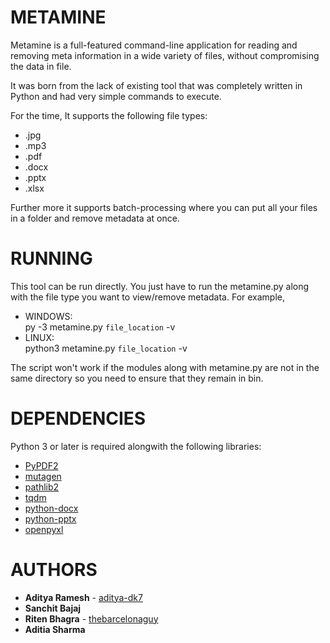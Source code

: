 # METAMINE

Metamine is a full-featured command-line application for reading and removing meta information in a wide variety of files, without   compromising the data in file.

It was born from the lack of existing tool that was completely written in Python and had very simple commands to execute.

For the time, It supports the following file types:
	
* .jpg  
* .mp3
* .pdf
* .docx
* .pptx
* .xlsx

Further more it supports batch-processing where you can put all your files in a folder and remove metadata at once.

# RUNNING

This tool can be run directly. You just have to run the metamine.py along with the file type you want to view/remove metadata.
For example,
* WINDOWS:<br />
        py -3 metamine.py `file_location` -v <br />
* LINUX:<br />
        python3 metamine.py `file_location` -v 

The script won't work if the modules along with metamine.py are not in the same directory so you need to ensure that they remain in bin.

# DEPENDENCIES

Python 3 or later is required alongwith the following libraries:
- [PyPDF2](https://github.com/mstamy2/PyPDF2)
- [mutagen](https://github.com/mutagen-io/mutagen) 
- [pathlib2](https://github.com/mcmtroffaes/pathlib2)
- [tqdm](https://github.com/tqdm/tqdm)
- [python-docx](https://github.com/python-openxml/python-docx)
- [python-pptx](https://github.com/scanny/python-pptx) 
- [openpyxl](https://github.com/chronossc/openpyxl)

# AUTHORS
- **Aditya Ramesh** - [aditya-dk7](https://github.com/aditya-dk7)
- **Sanchit Bajaj**
- **Riten Bhagra** - [thebarcelonaguy](https://github.com/thebarcelonaguy)
- **Aditia Sharma**
